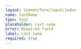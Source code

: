 ```yaml
---
layout: common/form/input/index
name: lastName
type: text
placeholder: Last name
error: Required field
label: Last name
required: true
---
```

